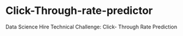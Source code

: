 # Click-Through-rate-predictor
Data Science Hire Technical Challenge: Click- Through Rate Prediction
